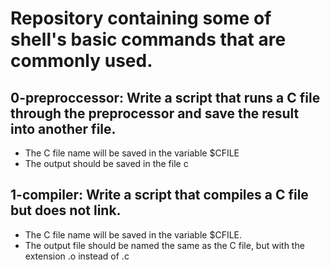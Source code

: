 # Repository containing some of shell's basic commands that are commonly used.

## 0-preproccessor: Write a script that runs a C file through the preprocessor and save the result into another file.
* The C file name will be saved in the variable $CFILE
* The output should be saved in the file c
## 1-compiler: Write a script that compiles a C file but does not link.
* The C file name will be saved in the variable $CFILE.
* The output file should be named the same as the C file, but with the extension .o instead of .c 
